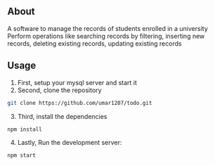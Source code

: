 ## About
A software to manage the records of students enrolled in a university
Perform operations like searching records by filtering, inserting new records, deleting existing records, updating existing records

## Usage

1) First, setup your mysql server and start it
2) Second, clone the repository
```bash
git clone https://github.com/umar1207/todo.git
```

3) Third, install the dependencies
```bash
npm install
```
4) Lastly, Run the development server:
```bash
npm start
```